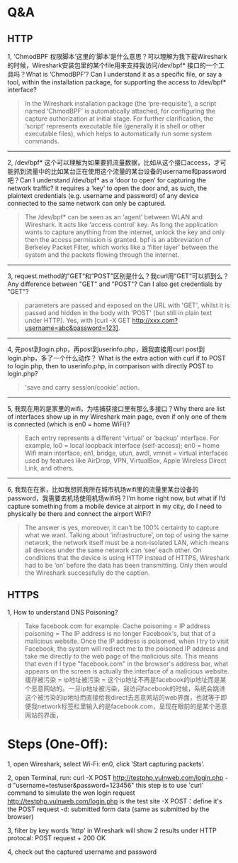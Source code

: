 
# Q&A
## HTTP
1, 'ChmodBPF 权限脚本‘这里的‘脚本’是什么意思？可以理解为我下载Wireshark的时候，Wireshark安装包里的某个file用来支持我访问/dev/bpf* 接口的一个工具吗？What is ‘ChmodBPF’? Can I understand it as a specific file, or say a tool, within the installation package, for supporting the access to /dev/bpf* interface?
> In the Wireshark installation package (the ‘pre-requisite’), a script named ‘ChmodBPF’ is automatically attached, for configuring the capture authorization at initial stage. For further clarification, the ‘script’ represents executable file (generally it is shell or other executable files), which helps to automatically run some system commands.
---
2, /dev/bpf* 这个可以理解为如果要抓流量数据，比如从这个接口access，才可能抓到流量中的比如某台正在使用这个流量的某台设备的username和password吧？Can I understand /dev/bpf* as a ‘door to open’ for capturing the network traffic? it requires a ‘key’ to open the door and, as such, the plaintext credentials (e.g. username and password) of any device connected to the same network can only be captured.
> The /dev/bpf* can be seen as an ‘agent’ between WLAN and Wireshark. It acts like ‘access control’ key. As long the application wants to capture anything from the internet, unlock the key and only then the access permission is granted. bpf is an abbreviation of Berkeley Packet Filter, which works like a ‘filter layer’ between the system and the packets flowing through the internet.
---
3, request.method的”GET“和“POST”区别是什么？我curl用“GET”可以抓到么？ Any difference between "GET" and "POST"? Can I also get credentials by "GET"?
> parameters are passed and exposed on the URL with 'GET', whilst it is passed and hidden in the body with 'POST' (but still in plain text under HTTP). Yes, with [curl -X GET http://xxx.com?username=abc&password=123].
---
4, 先post到login.php，再post到userinfo.php，跟我直接用curl post到login.php，多了一个什么动作？ What is the extra action with curl if to POST to login.php, then to userinfo.php, in comparison with directly POST to login.php?
> 'save and carry session/cookie' action.

---
5, 我现在用的是家里的wifi，为啥捕获接口里有那么多接口？Why there are list of interfaces show up in my Wireshark main page, even if only one of them is connected (which is en0 = home WiFi)?
> Each entry represents a different ‘virtual’ or ‘backup’ interface. For example, lo0 = local loopback interface (self-access); en0 = home Wifi main interface; en1, bridge, utun, awdl, vmnet = virtual interfaces used by features like AirDrop, VPN, VirtualBox, Apple Wireless Direct Link, and others.
---
6, 我现在在家，比如我想抓我所在城市机场wifi里的流量里某台设备的password，我需要去机场使用机场wifi吗？I’m home right now, but what if I’d capture something from a mobile device at airport in my city, do I need to physically be there and connect the airport WIFI?
> The answer is yes, moreover, it can’t be 100% certainty to capture what we want. Talking about ‘infrastructure’, on top of using the same network, the network itself must be a non-isolated LAN, which means all devices under the same network can ‘see’ each other. On conditions that the device is using HTTP instead of HTTPS, Wireshark had to be ‘on’ before the data has been transmitting. Only then would the Wireshark successfully do the caption.

## HTTPS
1, How to understand DNS Poisoning?

> Take facebook.com for example. Cache poisoning = IP address poisoning = The IP address is no longer Facebook's, but that of a malicious website. Once the IP address is poisoned, when I try to visit Facebook, the system will redirect me to the poisoned IP address and take me directly to the web page of the malicious site. This means that even if I type "facebook.com" in the browser's address bar, what appears on the screen is actually the interface of a malicious website. 缓存被污染 = ip地址被污染 = 这个ip地址不再是facebook的ip地址而是某个恶意网站的。一旦ip地址被污染，我访问facebook的时候，系统会跳进这个被污染的ip地址而直接给我direct去恶意网站的web界面，也就等于即便我network标签栏里输入的是facebook.com，呈现在眼前的是某个恶意网站的界面，





# Steps (One-Off):
1, open Wireshark, select Wi-Fi: en0, click ‘Start capturing packets’.

2, open Terminal, run: curl -X POST http://testphp.vulnweb.com/login.php \-d "username=testuser&password=123456" 
this step is to use 'curl' command to simulate the wen login request
http://testphp.vulnweb.com/login.php is the test site
-X POST：define it's the POST request
-d: submitted form data (same as submitted by the browser)

3, filter by key words 'http' in Wireshark
will show 2 results under HTTP protocal: POST request + 200 OK

4, check out the captured username and password 



